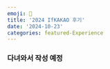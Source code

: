 ```yaml
---
emoji: 🎡
title: '2024 IfKAKAO 후기'
date: '2024-10-23'
categories: featured-Experience
---
```


### 다녀와서 작성 예정

```toc
```
